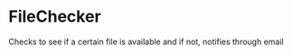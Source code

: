 FileChecker
===========

Checks to see if a certain file is available and if not, notifies through email
